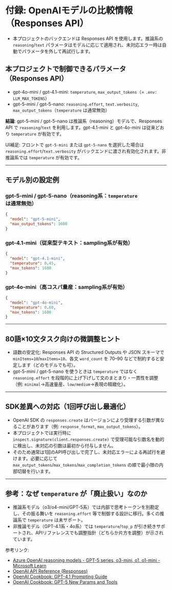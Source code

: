 # 付録: OpenAIモデルの比較情報（Responses API）

- 本プロジェクトのバックエンドは Responses API を使用します。推論系の `reasoning`/`text` パラメータはモデルに応じて適用され、未対応エラー時は自動でパラメータを外して再試行します。

## 本プロジェクトで制御できるパラメータ（Responses API）
- gpt-4o-mini / gpt-4.1-mini: `temperature`, `max_output_tokens`（= `.env: LLM_MAX_TOKENS`）
- gpt-5-mini / gpt-5-nano: `reasoning.effort`, `text.verbosity`, `max_output_tokens`（`temperature` は通常無効）

**結論**: gpt-5-mini / gpt-5-nano は推論系（reasoning）モデルで、Responses API で `reasoning`/`text` を利用します。gpt-4.1-mini と gpt-4o-mini は従来どおり `temperature` が有効です。

UI補足: フロントで `gpt-5-mini` または `gpt-5-nano` を選択した場合は `reasoning.effort`/`text.verbosity` がバックエンドに渡され有効化されます。非推論系では `temperature` が有効です。

---

## モデル別の設定例

### gpt-5-mini / gpt-5-nano（reasoning系：`temperature`は通常無効）
```json
{
  "model": "gpt-5-mini",
  "max_output_tokens": 1600
}
```

### gpt-4.1-mini（従来型テキスト：sampling系が有効）
```json
{
  "model": "gpt-4.1-mini",
  "temperature": 0.45,
  "max_tokens": 1600
}
```

### gpt-4o-mini（高コスパ量産：sampling系が有効）
```json
{
  "model": "gpt-4o-mini",
  "temperature": 0.60,
  "max_tokens": 1600
}
```

---

## 80語×10文タスク向けの微調整ヒント
- 語数の安定化: Responses API の Structured Outputs や JSON スキーマで `minItems=10`/`maxItems=10`、各文 `word_count` を 70–90 などで制約すると安定します（どのモデルでも可）。
- gpt-5-mini / gpt-5-nano を使うときは `temperature` ではなく `reasoning.effort` を段階的に上げ下げして文のまとまり・一貫性を調整（例: `minimal`→高速量産、`low/medium`→表現の精緻化）。

---

## SDK差異への対応（1回呼び出し最適化）
- OpenAI SDK の `responses.create` はバージョンにより受理する引数が異なることがあります（例: `response_format`, `max_output_tokens`）。
- 本プロジェクトでは実行時に `inspect.signature(client.responses.create)` で受理可能な引数名を動的に検出し、未対応の引数は最初から付与しません。
- そのため通常は1回のAPI呼び出しで完了し、未対応エラーによる再試行を避けます。必要に応じて `max_output_tokens`/`max_tokens`/`max_completion_tokens` の順で最小限の内部切替を行います。

---

## 参考：なぜ `temperature` が「廃止扱い」なのか
- 推論系モデル（o3/o4-mini/GPT-5系）では内部で思考トークンを別勘定し、その振る舞いを `reasoning.effort` 等で制御する設計に移行。多くの推論系で `temperature` は未サポート。
- 非推論モデル（GPT-4.1系・4o系）では `temperature`/`top_p` が引き続きサポートされ、APIリファレンスでも調整指針（どちらか片方を調整）が示されています。

参考リンク:
- [Azure OpenAI reasoning models - GPT-5 series, o3-mini, o1, o1-mini - Microsoft Learn](https://learn.microsoft.com/en-us/azure/ai-foundry/openai/how-to/reasoning)
- [OpenAI API Reference (Responses)](https://platform.openai.com/docs/api-reference/responses-streaming/response/function_call_arguments)
- [OpenAI Cookbook: GPT-4.1 Prompting Guide](https://cookbook.openai.com/examples/gpt4-1_prompting_guide)
- [OpenAI Cookbook: GPT-5 New Params and Tools](https://cookbook.openai.com/examples/gpt-5/gpt-5_new_params_and_tools)
